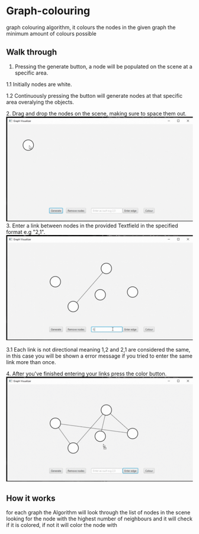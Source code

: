 # Graph-colouring
graph colouring algorithm, it colours the nodes in the given graph the minimum amount of colours possible
## Walk through
1. Pressing the generate button, a node will be populated on the scene at a specific area.
<p>  1.1 Initially nodes are white.</p>
<p>  1.2 Continuously pressing the button will generate nodes at that specific area overalying the objects.</p>
2. Drag and drop the nodes on the scene, making sure to space them out.
<img src="https://github.com/thatGuyThabisoK/graph-colouring/blob/main/res/GenerateNodes.gif"/>
3. Enter a link between nodes in the provided Textfield in the specified format e.g "2,1".
<img src="https://github.com/thatGuyThabisoK/graph-colouring/blob/main/res/links.gif"/>
 <p>3.1 Each link is not directional meaning 1,2 and 2,1 are considered the same, in this case you will be shown a error message if you tried to enter the same link more than once. </p>
4. After you've finished entering your links press the color button.
<img src="https://github.com/thatGuyThabisoK/graph-colouring/blob/main/res/coloring.gif"/>

## How it works 
for each graph the Algorithm will look through the list of nodes in the scene looking for the node with the highest number of neighbours and it will check if it is colored, if not it will color the node with 
